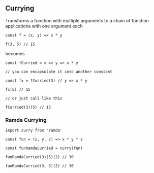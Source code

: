 ## Currying

Transforms a function with multiple arguments to a chain of function applications with one argument each

```
const f = (x, y) => x * y

f(3, 5) // 15

```

becomes

```
const fCurried = x => y => x * y

// you can encapsulate it into another constant

const fx = fCurried(3) // y => x * y

fx(5) // 15

// or just call like this

fCurried(3)(5) // 15

```

### Ramda Currying

```
import curry from 'ramda'

const fun = (x, y, z) => x * y * z

const funRamdaCurried = curry(fun)

funRamdaCurried(3)(5)(2) // 30

funRamdaCurried(3, 5)(2) // 30

```
